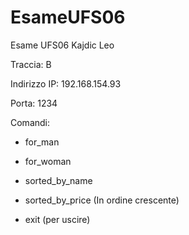 # EsameUFS06
Esame UFS06 Kajdic Leo

Traccia: B

Indirizzo IP: 192.168.154.93

Porta: 1234

Comandi:

- for_man

- for_woman

- sorted_by_name

- sorted_by_price (In ordine crescente)

- exit (per uscire)
